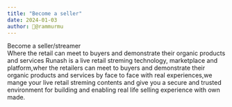 ```yaml
---
title: "Become a seller"
date: 2024-01-03
author: 🙋@rammurmu
--- 
```

Become a seller/streamer<br>
Where the retail can meet to buyers and demonstrate their organic products and services
Runash is a live retail streming technology, marketplace and platform,wher the retailers can meet to buyers and demonstrate their organic products and services by face to face with real experiences,we mange your live retail streming contents and give you a secure and trusted environment for building and enabling real life selling experience with own made.
